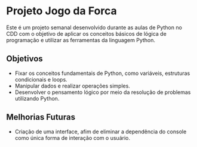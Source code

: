 ## <h1>Projeto Jogo da Forca</h1>

<p>Este é um projeto semanal desenvolvido durante as aulas de Python no CDD com o objetivo de aplicar os conceitos básicos de lógica de programação e utilizar as ferramentas da linguagem Python.</p>

<h2>Objetivos</h2>

<ul>
  <li>Fixar os conceitos fundamentais de Python, como variáveis, estruturas condicionais e loops.</li>
  <li>Manipular dados e realizar operações simples.</li>
  <li>Desenvolver o pensamento lógico por meio da resolução de problemas utilizando Python.</li>
</ul>

<h2>Melhorias Futuras</h2>

- Criação de uma interface, afim de eliminar a dependência do console como única forma de interação com o usuário.

